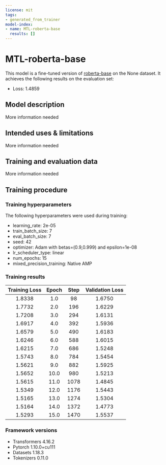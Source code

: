 ```yaml
---
license: mit
tags:
- generated_from_trainer
model-index:
- name: MTL-roberta-base
  results: []
---
```


<!-- This model card has been generated automatically according to the information the Trainer had access to. You
should probably proofread and complete it, then remove this comment. -->

# MTL-roberta-base

This model is a fine-tuned version of [roberta-base](https://huggingface.co/roberta-base) on the None dataset.
It achieves the following results on the evaluation set:
- Loss: 1.4859

## Model description

More information needed

## Intended uses & limitations

More information needed

## Training and evaluation data

More information needed

## Training procedure

### Training hyperparameters

The following hyperparameters were used during training:
- learning_rate: 2e-05
- train_batch_size: 7
- eval_batch_size: 7
- seed: 42
- optimizer: Adam with betas=(0.9,0.999) and epsilon=1e-08
- lr_scheduler_type: linear
- num_epochs: 15
- mixed_precision_training: Native AMP

### Training results

| Training Loss | Epoch | Step | Validation Loss |
|:-------------:|:-----:|:----:|:---------------:|
| 1.8338        | 1.0   | 98   | 1.6750          |
| 1.7732        | 2.0   | 196  | 1.6229          |
| 1.7208        | 3.0   | 294  | 1.6131          |
| 1.6917        | 4.0   | 392  | 1.5936          |
| 1.6579        | 5.0   | 490  | 1.6183          |
| 1.6246        | 6.0   | 588  | 1.6015          |
| 1.6215        | 7.0   | 686  | 1.5248          |
| 1.5743        | 8.0   | 784  | 1.5454          |
| 1.5621        | 9.0   | 882  | 1.5925          |
| 1.5652        | 10.0  | 980  | 1.5213          |
| 1.5615        | 11.0  | 1078 | 1.4845          |
| 1.5349        | 12.0  | 1176 | 1.5443          |
| 1.5165        | 13.0  | 1274 | 1.5304          |
| 1.5164        | 14.0  | 1372 | 1.4773          |
| 1.5293        | 15.0  | 1470 | 1.5537          |


### Framework versions

- Transformers 4.16.2
- Pytorch 1.10.0+cu111
- Datasets 1.18.3
- Tokenizers 0.11.0
